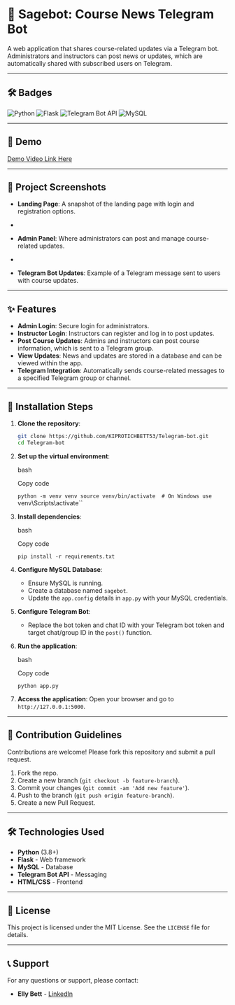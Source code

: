 # 📢 Sagebot: Course News Telegram Bot

A web application that shares course-related updates via a Telegram bot. Administrators and instructors can post news or updates, which are automatically shared with subscribed users on Telegram.


---

## 🛠️ Badges

![Python](https://img.shields.io/badge/Python-3.8%2B-blue)
![Flask](https://img.shields.io/badge/Flask-2.0.1-blue)
![Telegram Bot API](https://img.shields.io/badge/Telegram_Bot-API-lightblue)
![MySQL](https://img.shields.io/badge/MySQL-8.0-orange)

---

## 🎥 Demo

[Demo Video Link Here](Enter-Demo-URL)

---

## 📸 Project Screenshots

- **Landing Page**: A snapshot of the landing page with login and registration options.
-

- **Admin Panel**: Where administrators can post and manage course-related updates.
- 
- **Telegram Bot Updates**: Example of a Telegram message sent to users with course updates.

---

## ✨ Features

- **Admin Login**: Secure login for administrators.
- **Instructor Login**: Instructors can register and log in to post updates.
- **Post Course Updates**: Admins and instructors can post course information, which is sent to a Telegram group.
- **View Updates**: News and updates are stored in a database and can be viewed within the app.
- **Telegram Integration**: Automatically sends course-related messages to a specified Telegram group or channel.

---

## 🚀 Installation Steps

1. **Clone the repository**:
   ```bash
   git clone https://github.com/KIPROTICHBETT53/Telegram-bot.git
   cd Telegram-bot

1.  **Set up the virtual environment**:

    bash

    Copy code

    `python -m venv venv
    source venv/bin/activate  # On Windows use `venv\Scripts\activate``

2.  **Install dependencies**:

    bash

    Copy code

    `pip install -r requirements.txt`

3.  **Configure MySQL Database**:

    -   Ensure MySQL is running.
    -   Create a database named `sagebot`.
    -   Update the `app.config` details in `app.py` with your MySQL credentials.
4.  **Configure Telegram Bot**:

    -   Replace the bot token and chat ID with your Telegram bot token and target chat/group ID in the `post()` function.
5.  **Run the application**:

    bash

    Copy code

    `python app.py`

6.  **Access the application**: Open your browser and go to `http://127.0.0.1:5000`.

* * * * *

🤝 Contribution Guidelines
--------------------------

Contributions are welcome! Please fork this repository and submit a pull request.

1.  Fork the repo.
2.  Create a new branch (`git checkout -b feature-branch`).
3.  Commit your changes (`git commit -am 'Add new feature'`).
4.  Push to the branch (`git push origin feature-branch`).
5.  Create a new Pull Request.

* * * * *

🛠️ Technologies Used
---------------------

-   **Python** (3.8+)
-   **Flask** - Web framework
-   **MySQL** - Database
-   **Telegram Bot API** - Messaging
-   **HTML/CSS** - Frontend

* * * * *

📜 License
----------

This project is licensed under the MIT License. See the `LICENSE` file for details.

* * * * *

📞 Support
----------

For any questions or support, please contact:

-   **Elly Bett** - [LinkedIn](www.linkedin.com/in/elly-bett-5b2535247)
